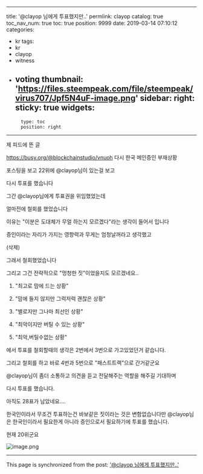 
---
title: '@clayop 님에게 투표했지만..'
permlink: clayop
catalog: true
toc_nav_num: true
toc: true
position: 9999
date: 2019-03-14 07:10:12
categories:
- kr
tags:
- kr
- clayop
- witness
- voting
thumbnail: 'https://files.steempeak.com/file/steempeak/virus707/Jpf5N4uF-image.png'
sidebar:
    right:
        sticky: true
widgets:
    -
        type: toc
        position: right
---


제 피드에 뜬  글 

https://busy.org/@blockchainstudio/vnuoh 다시 한국 메인증인 부재상황

 
포스팅을 보고 22위에 @clayop님이 있는걸 보고

다시  투표를 했습니다

그간 @clayop님에게 투표권을 위임했었는데 

얼마전에 철회를 했었습니다

이유는 "이분은 도대체가 무얼 하는지 모르겠다"라는 생각이 들어서 입니다

증인이라는 자리가 가지는 영향력과 무게는 엄청날꺼라고 생각했고

(삭제)

그래서 철회했었습니다

그리고 그건 전략적으로 "멍청한 짓"이었을지도 모르겠네요..

1. "최고로 맘에 드는 상황"

2. "맘에 들지 않지만 그럭저럭 괜찮은 상황"

3. "별로지만 그나마 최선인 상황"

4. "최악이지만 버틸 수 있는 상황"

5. "최악,버틸수없는 상황"

에서 투표를 철회할때의 생각은 2번에서 3번으로 가고있었던거 같습니다.

그리고 철회를 하고 바로 4번과 5번으로 "패스트트랙"으로 간거같군요 


@clayop님이 좀더 소통하고 의견을 듣고 전달해주는 역할을 해주길 기대하며 

다시 투표를 했습니다.

아직도 28표가 남았네요....


한국인이라서 무조건 투표하는건 바보같은 짓이라는 것은 변함없습니다만 @clayop님은 한국인이라서 필요한게 아니라 증인으로서 필요하기에 투표를 했습니다.

현재 20위군요

![image.png](https://files.steempeak.com/file/steempeak/virus707/Jpf5N4uF-image.png)



- - -

This page is synchronized from the post: ['@clayop 님에게 투표했지만..'](https://steemit.com/@virus707/clayop)
